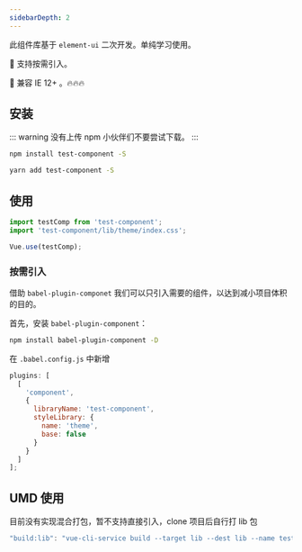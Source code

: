 ```yaml
---
sidebarDepth: 2
---
```


此组件库基于 `element-ui` 二次开发。单纯学习使用。

:tada: 支持按需引入。

:100: 兼容 IE 12+ 。:fire::fire::fire:

## 安装

::: warning
没有上传 npm 小伙伴们不要尝试下载。
:::

```bash
npm install test-component -S
```

```bash
yarn add test-component -S
```

## 使用

```js
import testComp from 'test-component';
import 'test-component/lib/theme/index.css';

Vue.use(testComp);
```

### 按需引入

借助 `babel-plugin-componet` 我们可以只引入需要的组件，以达到减小项目体积的目的。

首先，安装 `babel-plugin-component`：

```bash
npm install babel-plugin-component -D
```

在 `.babel.config.js` 中新增

```js
plugins: [
  [
    'component',
    {
      libraryName: 'test-component',
      styleLibrary: {
        name: 'theme',
        base: false
      }
    }
  ]
];
```

## UMD 使用

目前没有实现混合打包，暂不支持直接引入，clone 项目后自行打 lib 包

```js
"build:lib": "vue-cli-service build --target lib --dest lib --name test-comp-base packages/index.js"
```
